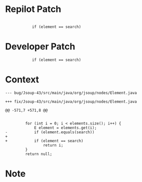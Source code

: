 # Repilot Patch

```

            if (element == search)
```

# Developer Patch

```
            if (element == search)
```

# Context

```
--- bug/Jsoup-43/src/main/java/org/jsoup/nodes/Element.java

+++ fix/Jsoup-43/src/main/java/org/jsoup/nodes/Element.java

@@ -571,7 +571,8 @@

 
         for (int i = 0; i < elements.size(); i++) {
             E element = elements.get(i);
-            if (element.equals(search))
+
+            if (element == search)
                 return i;
         }
         return null;
```

# Note

